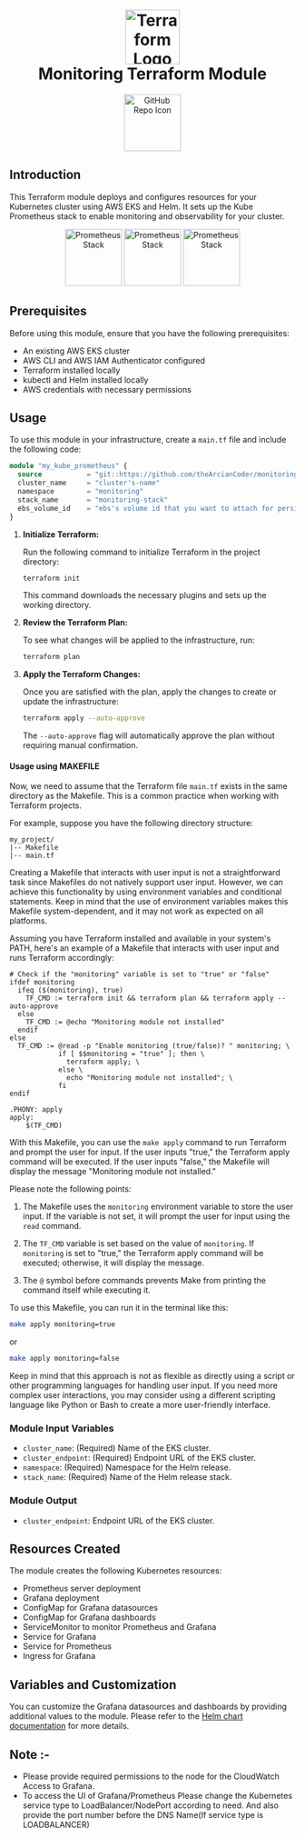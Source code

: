 <h1 align="center">
  <img src="https://img.icons8.com/external-soft-fill-juicy-fish/60/external-terraform-space-exploration-soft-fill-soft-fill-juicy-fish.png" alt="Terraform Logo" width="96"> 
  <br>
  Monitoring Terraform Module
</h1>

<p align="center">
  <a href="https://github.com/theArcianCoder/monitoring-module">
    <img src="https://img.icons8.com/bubbles/50/github.png" alt="GitHub Repo Icon" width="100">
  </a>
</p>

## Introduction

This Terraform module deploys and configures resources for your Kubernetes cluster using AWS EKS and Helm. It sets up the Kube Prometheus stack to enable monitoring and observability for your cluster.

<p align="center">
  <img src="https://img.icons8.com/color/48/prometheus-app.png" alt="Prometheus Stack" width="100">
  <img src="https://img.icons8.com/color/48/kubernetes.png" alt="Prometheus Stack" width="100">
  <img src="https://img.icons8.com/fluency/48/grafana.png" alt="Prometheus Stack" width="100">
  
</p>

## Prerequisites

Before using this module, ensure that you have the following prerequisites:

- An existing AWS EKS cluster
- AWS CLI and AWS IAM Authenticator configured
- Terraform installed locally
- kubectl and Helm installed locally
- AWS credentials with necessary permissions

## Usage

To use this module in your infrastructure, create a `main.tf` file and include the following code:

```terraform
module "my_kube_prometheus" {
  source           = "git::https://github.com/theArcianCoder/monitoring-module.git"
  cluster_name     = "cluster's-name"
  namespace        = "monitoring"
  stack_name       = "monitoring-stack"
  ebs_volume_id    = "ebs's volume id that you want to attach for persistence"
}
```
   1. **Initialize Terraform:**

      Run the following command to initialize Terraform in the project directory:

      ```bash
      terraform init
      ```

      This command downloads the necessary plugins and sets up the working directory.

   2. **Review the Terraform Plan:**

      To see what changes will be applied to the infrastructure, run:

      ```bash
      terraform plan
      ```

   3. **Apply the Terraform Changes:**

      Once you are satisfied with the plan, apply the changes to create or update the infrastructure:

      ```bash
      terraform apply --auto-approve
      ```

      The `--auto-approve` flag will automatically approve the plan without requiring manual confirmation.

#### Usage using MAKEFILE
Now, we need to assume that the Terraform file `main.tf` exists in the same directory as the Makefile. This is a common practice when working with Terraform projects.

For example, suppose you have the following directory structure:

```
my_project/
|-- Makefile
|-- main.tf
```
Creating a Makefile that interacts with user input is not a straightforward task since Makefiles do not natively support user input. However, we can achieve this functionality by using environment variables and conditional statements. Keep in mind that the use of environment variables makes this Makefile system-dependent, and it may not work as expected on all platforms.

Assuming you have Terraform installed and available in your system's PATH, here's an example of a Makefile that interacts with user input and runs Terraform accordingly:

```make
# Check if the "monitoring" variable is set to "true" or "false"
ifdef monitoring
  ifeq ($(monitoring), true)
    TF_CMD := terraform init && terraform plan && terraform apply --auto-approve
  else
    TF_CMD := @echo "Monitoring module not installed"
  endif
else
  TF_CMD := @read -p "Enable monitoring (true/false)? " monitoring; \
            if [ $$monitoring = "true" ]; then \
              terraform apply; \
            else \
              echo "Monitoring module not installed"; \
            fi
endif

.PHONY: apply
apply:
	$(TF_CMD)

```

With this Makefile, you can use the `make apply` command to run Terraform and prompt the user for input. If the user inputs "true," the Terraform apply command will be executed. If the user inputs "false," the Makefile will display the message "Monitoring module not installed."

Please note the following points:

1. The Makefile uses the `monitoring` environment variable to store the user input. If the variable is not set, it will prompt the user for input using the `read` command.

2. The `TF_CMD` variable is set based on the value of `monitoring`. If `monitoring` is set to "true," the Terraform apply command will be executed; otherwise, it will display the message.

3. The `@` symbol before commands prevents Make from printing the command itself while executing it.

To use this Makefile, you can run it in the terminal like this:

```bash
make apply monitoring=true
```

or

```bash
make apply monitoring=false
```

Keep in mind that this approach is not as flexible as directly using a script or other programming languages for handling user input. If you need more complex user interactions, you may consider using a different scripting language like Python or Bash to create a more user-friendly interface.
### Module Input Variables

- `cluster_name`: (Required) Name of the EKS cluster.
- `cluster_endpoint`: (Required) Endpoint URL of the EKS cluster.
- `namespace`: (Required) Namespace for the Helm release.
- `stack_name`: (Required) Name of the Helm release stack.

### Module Output
- `cluster_endpoint`: Endpoint URL of the EKS cluster.

## Resources Created
The module creates the following Kubernetes resources:
- Prometheus server deployment
- Grafana deployment
- ConfigMap for Grafana datasources
- ConfigMap for Grafana dashboards
- ServiceMonitor to monitor Prometheus and Grafana
- Service for Grafana
- Service for Prometheus 
- Ingress for Grafana
## Variables and Customization
You can customize the Grafana datasources and dashboards by providing additional values to the module. Please refer to the [Helm chart documentation](https://github.com/theArcianCoder/monitoring-setup) for more details.
## Note :-
- Please provide required permissions to the node  for the CloudWatch Access to Grafana.
- To access the UI of Grafana/Prometheus Please change the Kubernetes service type to LoadBalancer/NodePort according to need. And also provide the port number before the DNS Name(If service type is LOADBALANCER)
